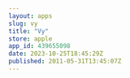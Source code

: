 ```yaml
---
layout: apps
slug: vy
title: "Vy"
store: apple
app_id: 439655098
date: 2023-10-25T18:45:29Z
published: 2011-05-31T13:45:07Z
---
```

